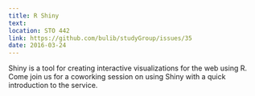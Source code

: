 ```yaml
---
title: R Shiny
text: 
location: STO 442 
link: https://github.com/bulib/studyGroup/issues/35
date: 2016-03-24
---
```


Shiny is a tool for creating interactive visualizations for the web using R. Come join us for a coworking session on using Shiny with a quick introduction to the service. 